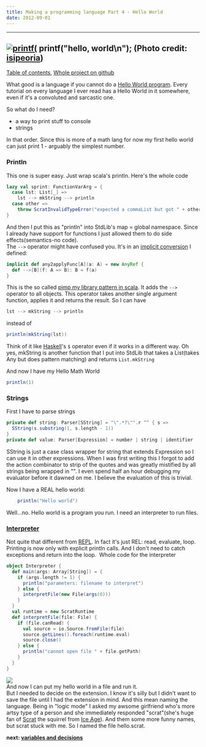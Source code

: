 ```yaml
---
title: Making a programming language Part 4 - Hello World
date: 2012-09-01
---
```


  ------------------
  [![printf(](http://farm8.static.flickr.com/7153/6691167811_440ed057ba_m.jpg)](http://www.flickr.com/photos/90209911@N00/6691167811)
  printf("hello, world\\n"); (Photo credit: [isipeoria](http://www.flickr.com/photos/90209911@N00/6691167811))
  ------------------
[Table of
contents](/posts/2012-08-29-creating-a-language-1.html),
[Whole project on github](https://github.com/edofic/scrat-lang)

What good is a language if you cannot do a [Hello World
program](http://en.wikipedia.org/wiki/Hello_world_program "Hello world program").
Every tutorial on every language I ever read has a Hello World in it
somewhere, even if it's a convoluted and sarcastic one.

So what do I need?
-   a way to print stuff to console 
-   strings

In that order. Since this is more of a math lang for now my first hello
world can just print 1 - arguably the simplest number.

### Println

This one is super easy. Just wrap scala's println. Here's the whole
code
```scala
lazy val sprint: FunctionVarArg = {
  case lst: List[_] =>
    lst --> mkString --> println
  case other =>
    throw ScratInvalidTypeError("expected a commaList but got " + other)
}
```

And then I put this as "println" into StdLib's map = global namespace.
Since I already have support for functions I just allowed them to do
side effects(semantics-no code).\
The `-->` operator might have confused you. It's in an [implicit
conversion](http://en.wikipedia.org/wiki/Type_conversion "Type conversion")
I defined:
```scala
implicit def any2applyFunc[A](a: A) = new AnyRef {
  def -->[B](f: A => B): B = f(a)
}
```
This is the so called [pimp my library pattern in
scala](http://www.artima.com/weblogs/viewpost.jsp?thread=179766). It
adds the `-->` operator to all objects. This operator takes another
single argument function, applies it and returns the result.
So I can have
```scala
lst --> mkString --> println
```
instead of
```scala
println(mkString(lst))
```

Think of it like
[Haskell](http://haskell.org/ "Haskell (programming language)")'s `$`
operator even if it works in a different way. Oh yes, mkString is
another function that I put into StdLib that takes a List(takes Any but
does pattern matching) and returns `List.mkString`

And now I have my Hello Math World
```scala
println(1)
```

### Strings

First I have to parse strings
```scala
private def string: Parser[SString] = "\".*?\"".r ^^ { s =>
  SString(s.substring(1, s.length - 1))
}
private def value: Parser[Expression] = number | string | identifier
```

SString is just a case class wrapper for string that extends Expression
so I can use it in other expressions.
When I was first writing this I forgot to add the action combinator to
strip of the quotes and was greatly mistified by all strings being
wrapped in "". I even spend half an hour debugging my evaluator before
it dawned on me.
I believe the evaluation of this is trivial.

Now I have a REAL hello world:
```scala
    println("Hello world")
```
Well...no. Hello world is a program you run. I need an interpreter to
run files.

### [Interpreter](http://en.wikipedia.org/wiki/Interpreter_%28computing%29 "Interpreter (computing)")

Not quite that different from
[REPL](http://en.wikipedia.org/wiki/Read–eval–print_loop "Read–eval–print loop").
In fact it's just REL: read, evaluate, loop. Printing is now only with
explicit println calls. And I don't need to catch exceptions and return
into the loop.  Whole code for the interpreter
```scala
object Interpreter {
  def main(args: Array[String]) = {
    if (args.length != 1) {
      println("parameters: filename to interpret")
    } else {
      interpretFile(new File(args(0)))
    }
  }
  val runtime = new ScratRuntime
  def interpretFile(file: File) {
    if (file.canRead) {
      val source = io.Source.fromFile(file)
      source.getLines().foreach(runtime.eval)
      source.close()
    } else {
      println("cannot open file " + file.getPath)
    }
  }
}
```
[![](http://cdn.memegenerator.net/instances/400x/26006910.jpg)](http://cdn.memegenerator.net/instances/400x/26006910.jpg)\
And now I can put my hello world in a file and run it. \
But I needed to decide on the extension. I know it's silly but I didn't
want to save the file until I had the extension in mind. And this mean
naming the language. Being in "logic mode" I asked my awsome girlfriend
who's more artsy type of a person and she immediately responded
"scrat"(she's huge fan of
[Scrat](http://en.wikipedia.org/wiki/List_of_Ice_Age_characters "List of Ice Age characters")
the squirrel from [Ice
Age](http://en.wikipedia.org/wiki/Ice_age "Ice age")). And them some
more funny names, but scrat stuck with me. So I named the file
hello.scrat.

**next: [variables and decisions](/posts/2012-09-02-creating-a-language-5.html)**

